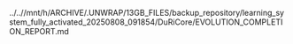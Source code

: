 ../..//mnt/h/ARCHIVE/.UNWRAP/13GB_FILES/backup_repository/learning_system_fully_activated_20250808_091854/DuRiCore/EVOLUTION_COMPLETION_REPORT.md